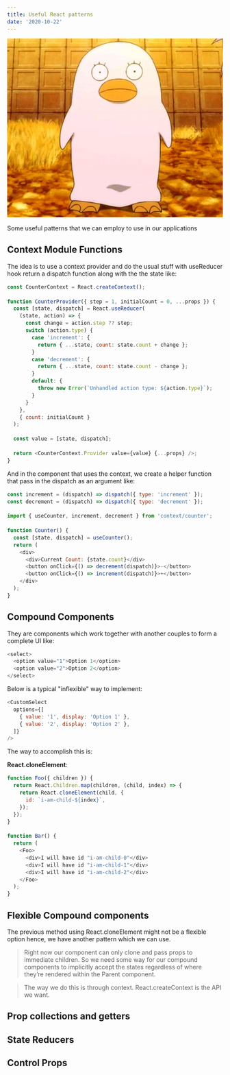 ```yaml
---
title: Useful React patterns
date: '2020-10-22'
---
```


![elizabeth](./elizabeth.jpg)

Some useful patterns that we can employ to use in our applications

## Context Module Functions

The idea is to use a context provider and do the usual stuff with useReducer hook return a dispatch function along with the the state like:

```javascript
const CounterContext = React.createContext();

function CounterProvider({ step = 1, initialCount = 0, ...props }) {
  const [state, dispatch] = React.useReducer(
    (state, action) => {
      const change = action.step ?? step;
      switch (action.type) {
        case 'increment': {
          return { ...state, count: state.count + change };
        }
        case 'decrement': {
          return { ...state, count: state.count - change };
        }
        default: {
          throw new Error(`Unhandled action type: ${action.type}`);
        }
      }
    },
    { count: initialCount }
  );

  const value = [state, dispatch];

  return <CounterContext.Provider value={value} {...props} />;
}
```

And in the component that uses the context, we create a helper function that pass in the dispatch as an argument like:

```javascript
const increment = (dispatch) => dispatch({ type: 'increment' });
const decrement = (dispatch) => dispatch({ type: 'decrement' });

import { useCounter, increment, decrement } from 'context/counter';

function Counter() {
  const [state, dispatch] = useCounter();
  return (
    <div>
      <div>Current Count: {state.count}</div>
      <button onClick={() => decrement(dispatch)}>-</button>
      <button onClick={() => increment(dispatch)}>+</button>
    </div>
  );
}
```

## Compound Components

They are components which work together with another couples to form a complete UI like:

```javascript
<select>
  <option value="1">Option 1</option>
  <option value="2">Option 2</option>
</select>
```

Below is a typical "inflexible" way to implement:

```javascript
<CustomSelect
  options={[
    { value: '1', display: 'Option 1' },
    { value: '2', display: 'Option 2' },
  ]}
/>
```

The way to accomplish this is:

**React.cloneElement**:

```javascript
function Foo({ children }) {
  return React.Children.map(children, (child, index) => {
    return React.cloneElement(child, {
      id: `i-am-child-${index}`,
    });
  });
}

function Bar() {
  return (
    <Foo>
      <div>I will have id "i-am-child-0"</div>
      <div>I will have id "i-am-child-1"</div>
      <div>I will have id "i-am-child-2"</div>
    </Foo>
  );
}
```

## Flexible Compound components

The previous method using React.cloneElement might not be a flexible option hence, we have another pattern which we can use.

> Right now our component can only clone and pass props to immediate children. So we need some way for our compound components to implicitly accept the states regardless of where they’re rendered within the Parent component.

> The way we do this is through context. React.createContext is the API we want.

## Prop collections and getters

## State Reducers

## Control Props
